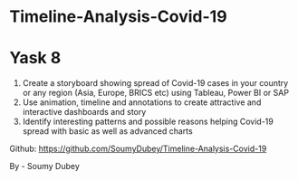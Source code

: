 # Timeline-Analysis-Covid-19

# Yask 8
1. Create a storyboard showing spread of Covid-19 cases in your country or any region (Asia, Europe, BRICS etc) using Tableau, Power BI or SAP
2. Use animation, timeline and annotations to create attractive and interactive dashboards and story
3. Identify interesting patterns and possible reasons helping Covid-19 spread with basic as well as advanced charts

Github: https://github.com/SoumyDubey/Timeline-Analysis-Covid-19

By - Soumy Dubey

